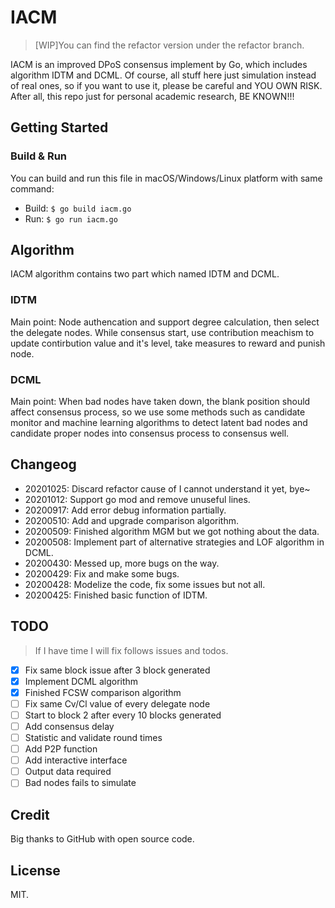# IACM

> [WIP]You can find the refactor version under the refactor branch.

IACM is an improved DPoS consensus implement by Go, which includes algorithm IDTM and DCML. Of course, all stuff here just simulation instead of real ones, so if you want to use it, please be careful and YOU OWN RISK. After all, this repo just for personal academic research, BE KNOWN!!!

## Getting Started

### Build & Run

You can build and run this file in macOS/Windows/Linux platform with same command:

- Build: `$ go build iacm.go`
- Run:   `$ go run iacm.go`

## Algorithm

IACM algorithm contains two part which named IDTM and DCML.

### IDTM

Main point: Node authencation and support degree calculation, then select the delegate nodes. While consensus start, use contribution meachism to update contirbution value and it's level, take measures to reward and punish node. 

### DCML

Main point: When bad nodes have taken down, the blank position should affect consensus process, so we use some methods such as candidate monitor and machine learning algorithms to detect latent bad nodes and candidate proper nodes into consensus process to consensus well.

## Changeog

- 20201025: Discard refactor cause of I cannot understand it yet, bye~
- 20201012: Support go mod and remove unuseful lines.
- 20200917: Add error debug information partially.
- 20200510: Add and upgrade comparison algorithm.
- 20200509: Finished algorithm MGM but we got nothing about the data. 
- 20200508: Implement part of alternative strategies and LOF algorithm in DCML.
- 20200430: Messed up, more bugs on the way. 
- 20200429: Fix and make some bugs.
- 20200428: Modelize the code, fix some issues but not all.
- 20200425: Finished basic function of IDTM.

## TODO

> If I have time I will fix follows issues and todos.

- [x] Fix same block issue after 3 block generated
- [x] Implement DCML algorithm
- [x] Finished FCSW comparison algorithm
- [ ] Fix same Cv/Cl value of every delegate node
- [ ] Start to block 2 after every 10 blocks generated
- [ ] Add consensus delay
- [ ] Statistic and validate round times 
- [ ] Add P2P function
- [ ] Add interactive interface
- [ ] Output data required
- [ ] Bad nodes fails to simulate

## Credit 

Big thanks to GitHub with open source code.

## License

MIT.
